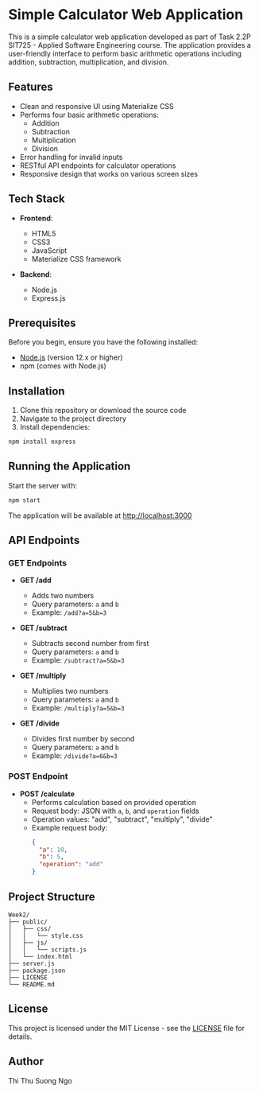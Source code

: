 # Simple Calculator Web Application

This is a simple calculator web application developed as part of Task 2.2P SIT725 - Applied Software Engineering course. The application provides a user-friendly interface to perform basic arithmetic operations including addition, subtraction, multiplication, and division.

## Features

- Clean and responsive UI using Materialize CSS
- Performs four basic arithmetic operations:
  - Addition
  - Subtraction
  - Multiplication
  - Division
- Error handling for invalid inputs
- RESTful API endpoints for calculator operations
- Responsive design that works on various screen sizes

## Tech Stack

- **Frontend**:
  - HTML5
  - CSS3
  - JavaScript
  - Materialize CSS framework

- **Backend**:
  - Node.js
  - Express.js

## Prerequisites

Before you begin, ensure you have the following installed:
- [Node.js](https://nodejs.org/) (version 12.x or higher)
- npm (comes with Node.js)

## Installation

1. Clone this repository or download the source code
2. Navigate to the project directory
3. Install dependencies:

```bash
npm install express
```

## Running the Application

Start the server with:

```bash
npm start
```

The application will be available at [http://localhost:3000](http://localhost:3000)

## API Endpoints

### GET Endpoints

- **GET /add**
  - Adds two numbers
  - Query parameters: `a` and `b`
  - Example: `/add?a=5&b=3`

- **GET /subtract**
  - Subtracts second number from first
  - Query parameters: `a` and `b`
  - Example: `/subtract?a=5&b=3`

- **GET /multiply**
  - Multiplies two numbers
  - Query parameters: `a` and `b`
  - Example: `/multiply?a=5&b=3`

- **GET /divide**
  - Divides first number by second
  - Query parameters: `a` and `b`
  - Example: `/divide?a=6&b=3`

### POST Endpoint

- **POST /calculate**
  - Performs calculation based on provided operation
  - Request body: JSON with `a`, `b`, and `operation` fields
  - Operation values: "add", "subtract", "multiply", "divide"
  - Example request body:
    ```json
    {
      "a": 10,
      "b": 5,
      "operation": "add"
    }
    ```

## Project Structure

```
Week2/
├── public/
│   ├── css/
│   │   └── style.css
│   ├── js/
│   │   └── scripts.js
│   └── index.html
├── server.js
├── package.json
├── LICENSE
└── README.md
```

## License

This project is licensed under the MIT License - see the [LICENSE](LICENSE) file for details.

## Author

Thi Thu Suong Ngo